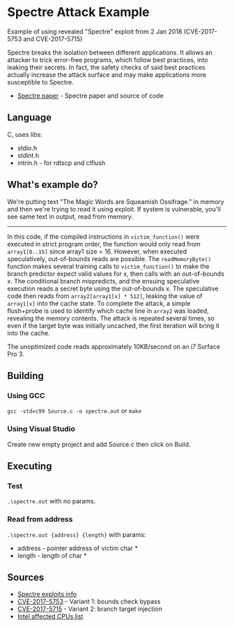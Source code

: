 # Spectre Attack Example
Example of using revealed "Spectre" exploit from 2 Jan 2018 (CVE-2017-5753 and CVE-2017-5715)

Spectre breaks the isolation between different applications. It allows an attacker to trick error-free programs, which follow best practices, into leaking their secrets. In fact, the safety checks of said best practices actually increase the attack surface and may make applications more susceptible to Spectre.

* [Spectre paper] - Spectre paper and source of code

## Language
C, uses libs:
* stdio.h
* stdint.h
* intrin.h - for rdtscp and clflush

## What's example do?
We're putting text "The Magic Words are Squeamish Ossifrage." in memory and then we're trying to read it using exploit. If system is vulnerable, you'll see same text in output, read from memory.
***
In this code, if the compiled instructions in `victim_function()` were executed in strict program order, the function would only read from `array1[0..15]` since array1 size = 16. However, when executed speculatively, out-of-bounds reads are possible. The `readMemoryByte()` function makes several training calls to `victim_function()` to make the branch predictor expect valid values for x, then calls with an out-of-bounds x. The conditional branch mispredicts, and the ensuing speculative execution reads a secret byte using the out-of-bounds x. The speculative code then reads from `array2[array1[x] * 512]`, leaking the value of `array1[x]` into the cache state. To complete the attack, a simple flush+probe is used to identify which cache line in `array2` was loaded, revealing the memory contents. The attack is repeated several times, so even if the target byte was initially uncached, the first iteration will bring it into the cache.

The unoptimized code reads approximately 10KB/second on an i7 Surface Pro 3.
## Building
### Using GCC
`gcc -std=c99 Source.c -o spectre.out`
or
`make`
### Using Visual Studio
Create new empty project and add Source.c then click on Build.

## Executing
### Test
`.\spectre.out` with no params.
### Read from address
`.\spectre.out {address} {length}` with params:
* address - pointer address of victim char *
* length - length of char *

## Sources
* [Spectre exploits info]
* [CVE-2017-5753] - Variant 1: bounds check bypass
* [CVE-2017-5715] - Variant 2: branch target injection
* [Intel affected CPUs list]

[Spectre paper]: <https://spectreattack.com/spectre.pdf>
[Spectre exploits info]: <https://spectreattack.com>
[CVE-2017-5753]: <http://www.cve.mitre.org/cgi-bin/cvename.cgi?name=2017-5753>
[CVE-2017-5715]: <http://www.cve.mitre.org/cgi-bin/cvename.cgi?name=2017-5715>
[Intel affected CPUs list]: <https://security-center.intel.com/advisory.aspx?intelid=INTEL-SA-00088&languageid=en-fr>
